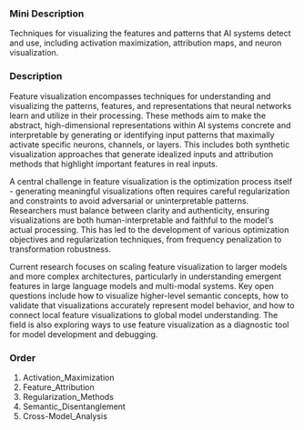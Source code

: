 ### Mini Description

Techniques for visualizing the features and patterns that AI systems detect and use, including activation maximization, attribution maps, and neuron visualization.

### Description

Feature visualization encompasses techniques for understanding and visualizing the patterns, features, and representations that neural networks learn and utilize in their processing. These methods aim to make the abstract, high-dimensional representations within AI systems concrete and interpretable by generating or identifying input patterns that maximally activate specific neurons, channels, or layers. This includes both synthetic visualization approaches that generate idealized inputs and attribution methods that highlight important features in real inputs.

A central challenge in feature visualization is the optimization process itself - generating meaningful visualizations often requires careful regularization and constraints to avoid adversarial or uninterpretable patterns. Researchers must balance between clarity and authenticity, ensuring visualizations are both human-interpretable and faithful to the model's actual processing. This has led to the development of various optimization objectives and regularization techniques, from frequency penalization to transformation robustness.

Current research focuses on scaling feature visualization to larger models and more complex architectures, particularly in understanding emergent features in large language models and multi-modal systems. Key open questions include how to visualize higher-level semantic concepts, how to validate that visualizations accurately represent model behavior, and how to connect local feature visualizations to global model understanding. The field is also exploring ways to use feature visualization as a diagnostic tool for model development and debugging.

### Order

1. Activation_Maximization
2. Feature_Attribution
3. Regularization_Methods
4. Semantic_Disentanglement
5. Cross-Model_Analysis
